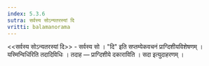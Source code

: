 ```yaml
---
index: 5.3.6
sutra: सर्वस्य सोऽन्यतरस्यां दि
vritti: balamanorama
---
```


<<सर्वस्य सोऽन्यतरस्यां दि>> - सर्वस्य सो । "दि" इति सप्तम्येकवचनं प्राग्दिशीयविशेषणम् ।यस्मिन्विधि॑रिति तदादिविधिः । तदाह — प्राग्दिशीये दकाराविति । सदा इत्युदाहरणम् । 